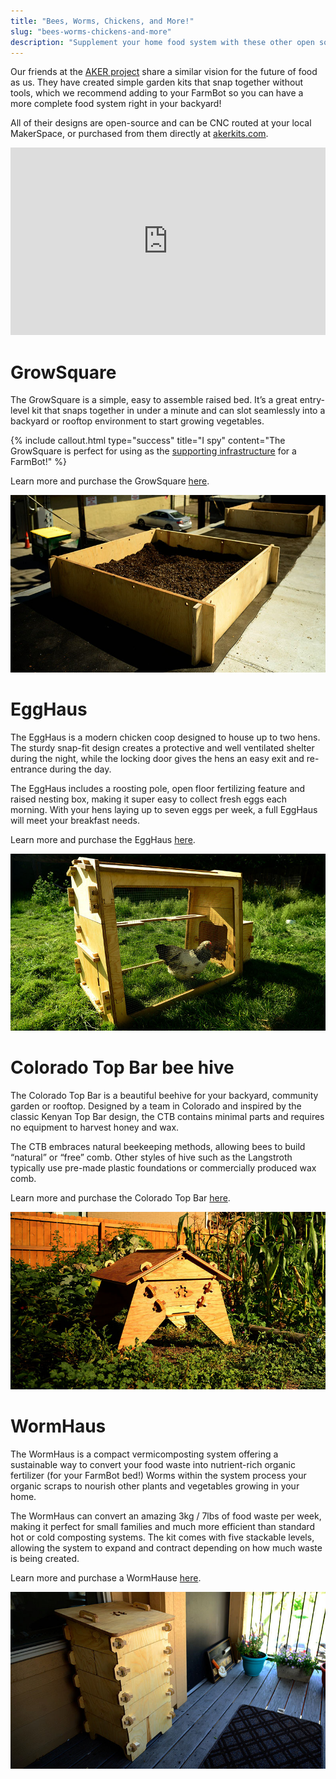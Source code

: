 ```yaml
---
title: "Bees, Worms, Chickens, and More!"
slug: "bees-worms-chickens-and-more"
description: "Supplement your home food system with these other open source kits"
---
```


Our friends at the [AKER project](http://akerkits.com) share a similar vision for the future of food as us. They have created simple garden kits that snap together without tools, which we recommend adding to your FarmBot so you can have a more complete food system right in your backyard!

All of their designs are open-source and can be CNC routed at your local MakerSpace, or purchased from them directly at [akerkits.com](http://akerkits.com).

<iframe width="100%" height="300" src="https://sketchfab.com/models/27324ad86e7c46c0a9233f71ce8f9876/embed" frameborder="0" allowfullscreen mozallowfullscreen="true" webkitallowfullscreen="true" onmousewheel=""></iframe>



# GrowSquare

The GrowSquare is a simple, easy to assemble raised bed. It’s a great entry-level kit that snaps together in under a minute and can slot seamlessly into a backyard or rooftop environment to start growing vegetables.

{%
include callout.html
type="success"
title="I spy"
content="The GrowSquare is perfect for using as the [supporting infrastructure](../../FarmBot-Genesis-V1.4/supporting-infrastructure.md) for a FarmBot!"
%}

Learn more and purchase the GrowSquare [here](http://akerkits.com).

![store-preview-growsquare02.jpg](_images/preview-growsquare02.jpg)



# EggHaus

The EggHaus is a modern chicken coop designed to house up to two hens. The sturdy snap-fit design creates a protective and well ventilated shelter during the night, while the locking door gives the hens an easy exit and re-entrance during the day.

The EggHaus includes a roosting pole, open floor fertilizing feature and raised nesting box, making it super easy to collect fresh eggs each morning. With your hens laying up to seven eggs per week, a full EggHaus will meet your breakfast needs.

Learn more and purchase the EggHaus [here](http://akerkits.com).

![store-preview-egghaus02.jpg](_images/preview-egghaus02.jpg)



# Colorado Top Bar bee hive

The Colorado Top Bar is a beautiful beehive for your backyard, community garden or rooftop. Designed by a team in Colorado and inspired by the classic Kenyan Top Bar design, the CTB contains minimal parts and requires no equipment to harvest honey and wax.

The CTB embraces natural beekeeping methods, allowing bees to build “natural” or “free” comb. Other styles of hive such as the Langstroth typically use pre-made plastic foundations or commercially produced wax comb.

Learn more and purchase the Colorado Top Bar [here](http://akerkits.com).

![store-preview-ctb-02.jpg](_images/preview-ctb-02.jpg)



# WormHaus

The WormHaus is a compact vermicomposting system offering a sustainable way to convert your food waste into nutrient-rich organic fertilizer (for your FarmBot bed!) Worms within the system process your organic scraps to nourish other plants and vegetables growing in your home.

The WormHaus can convert an amazing 3kg / 7lbs of food waste per week, making it perfect for small families and much more efficient than standard hot or cold composting systems. The kit comes with five stackable levels, allowing the system to expand and contract depending on how much waste is being created.

Learn more and purchase a WormHause [here](http://akerkits.com).

![store-preview-wormhaus-02.jpg](_images/preview-wormhaus-02.jpg)

